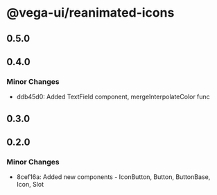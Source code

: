 # @vega-ui/reanimated-icons

## 0.5.0

## 0.4.0

### Minor Changes

- ddb45d0: Added TextField component, mergeInterpolateColor func

## 0.3.0

## 0.2.0

### Minor Changes

- 8cef16a: Added new components - IconButton, Button, ButtonBase, Icon, Slot
